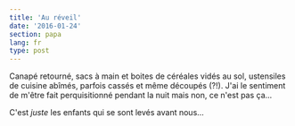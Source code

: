 ```yaml
---
title: 'Au réveil'
date: '2016-01-24'
section: papa
lang: fr
type: post
---
```


Canapé retourné, sacs à main et boites de céréales vidés au sol, ustensiles de cuisine abîmés, parfois cassés et même découpés (?!). J'ai le sentiment de m'être fait perquisitionné pendant la nuit mais non, ce n'est pas ça…

C'est _juste_ les enfants qui se sont levés avant nous…
